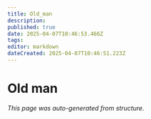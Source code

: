 ```yaml
---
title: Old_man
description: 
published: true
date: 2025-04-07T10:46:53.466Z
tags: 
editor: markdown
dateCreated: 2025-04-07T10:46:51.223Z
---
```


# Old man

*This page was auto-generated from structure.*